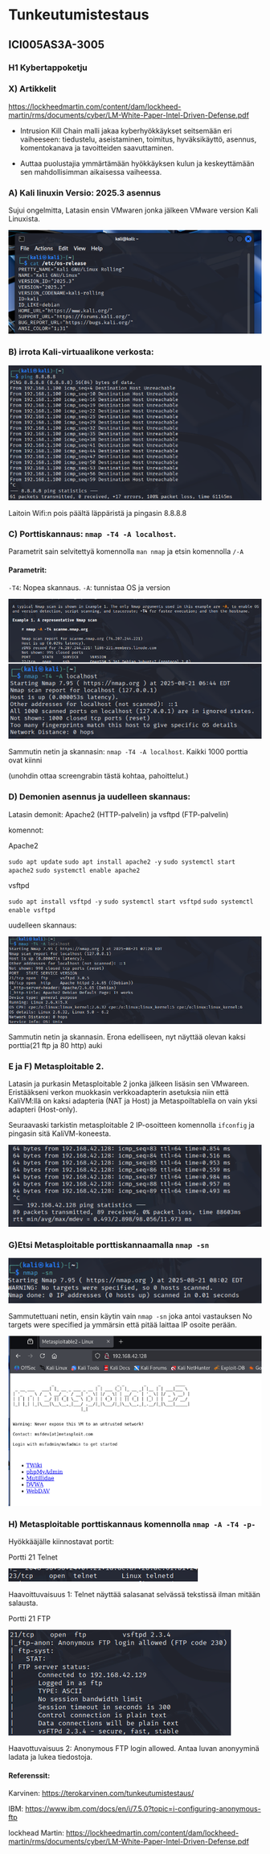 # Tunkeutumistestaus

## ICI005AS3A-3005
### H1 Kybertappoketju

### X) Artikkelit

https://lockheedmartin.com/content/dam/lockheed-martin/rms/documents/cyber/LM-White-Paper-Intel-Driven-Defense.pdf

- Intrusion Kill Chain malli jakaa kyberhyökkäykset seitsemään eri vaiheeseen: tiedustelu, aseistaminen, toimitus, hyväksikäyttö, asennus, komentokanava ja tavoitteiden saavuttaminen.

- Auttaa puolustajia ymmärtämään hyökkäyksen kulun ja keskeyttämään sen mahdollisimman aikaisessa vaiheessa.


### A) Kali linuxin Versio: 2025.3 asennus

Sujui ongelmitta, Latasin ensin VMwaren jonka jälkeen VMware version Kali Linuxista.

![kuva1](/H1/kuvat/kuva1.png)

### B) irrota Kali-virtuaalikone verkosta:

![kuva1](/H1/kuvat/kuva2.png)

Laitoin Wifi:n pois päältä läppäristä ja pingasin 8.8.8.8
### C) Porttiskannaus: `nmap -T4 -A localhost`. 

Parametrit sain selvitettyä komennolla `man nmap` ja etsin komennolla `/-A` 
#### Parametrit:
`-T4`: Nopea skannaus. `-A`: tunnistaa OS ja version

![kuva1](/H1/kuvat/kuva4.png)
![kuva1](/H1/kuvat/kuva3.png)

Sammutin netin ja skannasin:  `nmap -T4 -A localhost`. Kaikki 1000 porttia ovat kiinni

(unohdin ottaa screengrabin tästä kohtaa, pahoittelut.)

### D) Demonien asennus ja uudelleen skannaus: 
Latasin demonit: Apache2 (HTTP-palvelin) ja vsftpd (FTP-palvelin) 

komennot:

Apache2 

`sudo apt update`
`sudo apt install apache2 -y`
`sudo systemctl start apache2`
`sudo systemctl enable apache2` 

vsftpd 

`sudo apt install vsftpd -y`
`sudo systemctl start vsftpd`
`sudo systemctl enable vsftpd`

uudelleen skannaus:

![kuva1](/H1/kuvat/kuva5.png)

Sammutin netin ja skannasin. Erona edelliseen, nyt näyttää olevan kaksi porttia(21 ftp ja 80 http) auki 

### E ja F) Metasploitable 2.

Latasin ja purkasin Metasploitable 2 jonka jälkeen lisäsin sen VMwareen. Eristääkseni verkon muokkasin verkkoadapterin asetuksia niin että KaliVM:llä on kaksi adapteria (NAT ja Host) ja Metaspoiltablella on vain yksi adapteri (Host-only). 

Seuraavaski tarkistin metasploitable 2 IP-osoitteen komennolla `ifconfig`  ja pingasin sitä KaliVM-koneesta.

![kuva1](/H1/kuvat/kuva6.png)

### G)Etsi Metasploitable porttiskannaamalla `nmap -sn`

![kuva1](/H1/kuvat/kuva7.png)

Sammutettuani netin, ensin käytin vain `nmap -sn` joka antoi vastauksen No targets were specified ja ymmärsin että pitää laittaa IP osoite perään. 

![kuva1](/H1/kuvat/Kuva8.png)

### H) Metasploitable porttiskannaus komennolla `nmap -A -T4 -p-` 

Hyökkääjälle kiinnostavat portit:

Portti 21 Telnet

![kuva1](/H1/kuvat/kuva9.png)

Haavoittuvaisuus 1: Telnet näyttää salasanat selvässä tekstissä ilman mitään salausta.

Portti 21 FTP

![kuva1](/H1/kuvat/kuva10.png)

Haavottuvaisuus 2: Anonymous FTP login allowed. Antaa luvan anonyyminä ladata ja lukea tiedostoja.


#### Referenssit: 

Karvinen: https://terokarvinen.com/tunkeutumistestaus/

IBM: https://www.ibm.com/docs/en/i/7.5.0?topic=i-configuring-anonymous-ftp

lockhead Martin: https://lockheedmartin.com/content/dam/lockheed-martin/rms/documents/cyber/LM-White-Paper-Intel-Driven-Defense.pdf






